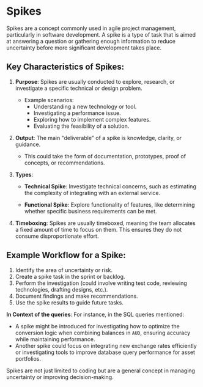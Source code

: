 # Spikes
Spikes are a concept commonly used in agile project management, particularly in software development. 
A spike is a type of task that is aimed at answering a question or gathering enough information to reduce uncertainty
before more significant development takes place.

## Key Characteristics of Spikes:

1. **Purpose**: Spikes are usually conducted to explore, research, or investigate a specific technical or design problem.

    - Example scenarios:
        - Understanding a new technology or tool.
        - Investigating a performance issue.
        - Exploring how to implement complex features.
        - Evaluating the feasibility of a solution.

2. **Output**: The main "deliverable" of a spike is knowledge, clarity, or guidance.

    - This could take the form of documentation, prototypes, proof of concepts, or recommendations.

3. **Types**:

    - **Technical Spike**: 
    Investigate technical concerns, such as estimating the complexity of integrating with an external service.
    
    - **Functional Spike**:
    Explore functionality of features, like determining whether specific business requirements can be met.

4. **Timeboxing**: Spikes are usually timeboxed, meaning the team allocates a fixed amount of time to focus on them. This ensures they do not consume disproportionate effort.

## Example Workflow for a Spike:

1. Identify the area of uncertainty or risk.
2. Create a spike task in the sprint or backlog.
3. Perform the investigation (could involve writing test code, reviewing technologies, drafting designs, etc.).
4. Document findings and make recommendations.
5. Use the spike results to guide future tasks.

**In Context of the queries**: For instance, in the SQL queries mentioned:

- A spike might be introduced for investigating how to optimize the conversion logic when combining balances in `AUD`, ensuring accuracy while maintaining performance.
- Another spike could focus on integrating new exchange rates efficiently or investigating tools to improve database query performance for asset portfolios.

Spikes are not just limited to coding but are a general concept in managing uncertainty or improving decision-making.
